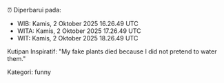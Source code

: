 ⏰ Diperbarui pada:
- WIB: Kamis, 2 Oktober 2025 16.26.49 UTC
- WITA: Kamis, 2 Oktober 2025 17.26.49 UTC
- WIT: Kamis, 2 Oktober 2025 18.26.49 UTC

Kutipan Inspiratif:
"My fake plants died because I did not pretend to water them."


Kategori: funny

